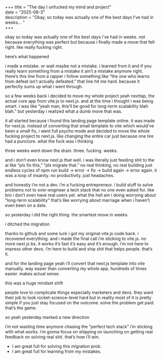 +++
title = "The day I unfucked my mind and project"  
date = "2025-08-3"  
description = "Okay, so today was actually one of the best days I've had in weeks... "  
+++

okay so today was actually one of the best days i've had in weeks. not because everything was perfect but because i finally made a move that felt right. like really fucking right.

here’s what happened

i made a mistake. or wait maybe not a mistake. i learned from it and if you really learn something from a mistake it ain’t a mistake anymore right. there’s this line from a rapper i follow something like “the one who learns from defeat isn’t actually defeated.” that line hit me hard. because it perfectly sums up what i went through.

so a few weeks back i decided to move my whole project yeah nexttap, the actual core app from vite.js to next.js. and at the time i thought i was being smart. i was like “yeah man, this’ll be good for long-term scalability blah blah.” but yesterday i realized what a dumb move that was.

it all started because i found this landing page template online. it was made for next.js. instead of converting that small template to vite which would’ve been a small fix, i went full psycho mode and decided to move the whole fucking project to next.js. like changing the entire car just because one tire had a puncture. what the fuck was i thinking

three weeks went down the drain. three. fucking. weeks.

and i don’t even know next.js that well. i was literally just feeding shit to the ai like “pls fix this,” “pls migrate that.” no real thinking, no real building just endless cycles of npm run build → error → fix → build again → error again. it was a loop of insanity. no productivity. just headaches.

and honestly i’m not a dev. i’m a fucking entrepreneur. i build stuff to solve problems not to over-engineer a tech stack that no one even asked for. like bro i don’t even have real users yet. what the hell am i doing worrying about “long-term scalability” that’s like worrying about marriage when i haven’t even been on a date.

so yesterday i did the right thing. the smartest move in weeks.

i ditched the migration

thanks to github and some luck i got my original vite.js code back. i recovered everything. and i made the final call i’m sticking to vite.js. no more next.js bs. it works it’s fast it’s easy and it’s enough. i’m not here to impress other devs. i’m here to build and ship shit that helps people. that’s it.

and for the landing page yeah i’ll convert that next.js template into vite manually. way easier than converting my whole app. hundreds of times easier. makes actual sense.

this was a huge mindset shift

people love to complicate things especially marketers and devs. they want their job to look rocket-science-level hard but in reality most of it is pretty simple if you just stay focused on the outcome. solve the problem get paid. that’s the game.

so yeah yesterday marked a new direction

i’m not wasting time anymore chasing the “perfect tech stack” i’m sticking with what works. i’m gonna focus on shipping on launching on getting real feedback on solving real shit. that’s how i’ll win.

- I am great full for solving this migration prob.
- I am great full for learning from my mistakes. 